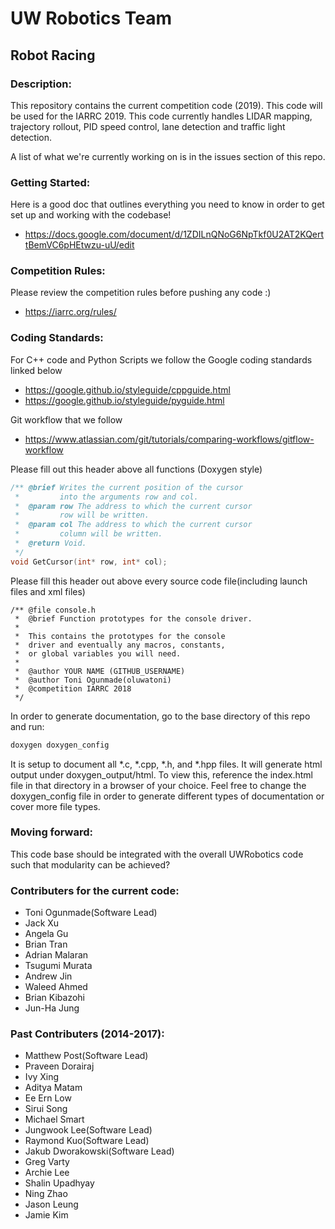 # UW Robotics Team
## Robot Racing
                                                            
### Description:
This repository contains the current competition code (2019). This code will be used for the IARRC 2019. This code currently handles LIDAR mapping, trajectory rollout, PID speed control, lane detection and traffic light detection.

A list of what we're currently working on is in the issues section of this repo.

### Getting Started:
Here is a good doc that outlines everything you need to know in order to get set up and working with the codebase!
* https://docs.google.com/document/d/1ZDILnQNoG6NpTkf0U2AT2KQerttBemVC6pHEtwzu-uU/edit

### Competition Rules:
Please review the competition rules before pushing any code :)
* https://iarrc.org/rules/

### Coding Standards:
For C++ code and Python Scripts we follow the Google coding standards linked below
* https://google.github.io/styleguide/cppguide.html
* https://google.github.io/styleguide/pyguide.html

Git workflow that we follow
* https://www.atlassian.com/git/tutorials/comparing-workflows/gitflow-workflow

Please fill out this header above all functions (Doxygen style)
``` cpp
/** @brief Writes the current position of the cursor
 *         into the arguments row and col.
 *  @param row The address to which the current cursor
 *         row will be written.
 *  @param col The address to which the current cursor
 *         column will be written.
 *  @return Void.
 */
void GetCursor(int* row, int* col);
```
Please fill this header out above every source code file(including launch files and xml files)
```
/** @file console.h
 *  @brief Function prototypes for the console driver.
 *
 *  This contains the prototypes for the console
 *  driver and eventually any macros, constants,
 *  or global variables you will need.
 *
 *  @author YOUR NAME (GITHUB_USERNAME)
 *  @author Toni Ogunmade(oluwatoni)
 *  @competition IARRC 2018
 */
```
In order to generate documentation, go to the base directory of this repo and run:
``` bash
doxygen doxygen_config
```
It is setup to document all \*.c, \*.cpp, \*.h, and \*.hpp files. It will generate html output under doxygen\_output/html. To view this, reference the index.html file in that directory in a browser of your choice. Feel free to change the doxygen\_config file in order to generate different types of documentation or cover more file types.

### Moving forward:
This code base should be integrated with the overall UWRobotics code such that modularity can be achieved?

### Contributers for the current code:
* Toni Ogunmade(Software Lead)
* Jack Xu
* Angela Gu
* Brian Tran
* Adrian Malaran
* Tsugumi Murata
* Andrew Jin
* Waleed Ahmed
* Brian Kibazohi
* Jun-Ha Jung

### Past Contributers (2014-2017):
* Matthew Post(Software Lead)
* Praveen Dorairaj
* Ivy Xing
* Aditya Matam
* Ee Ern Low
* Sirui Song
* Michael Smart
* Jungwook Lee(Software Lead)
* Raymond Kuo(Software Lead)
* Jakub Dworakowski(Software Lead)
* Greg Varty
* Archie Lee
* Shalin Upadhyay
* Ning Zhao
* Jason Leung
* Jamie Kim
